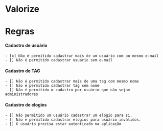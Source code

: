 # Valorize

# Regras
#### Cadastro de usuário
    - [x] Não é permitido cadastrar mais de um usuário com oo mesmo e-mail
    - [] Não é permitido cadastrar usuário sem e-mail

#### Cadastro de TAG
    - [] Não é permitido cadastrar mais de uma tag com mesmo nome
    - [] Não é permitido cadastrar tag sem nome
    - [] Não é permitido o cadastro por usuário que não sejam administradores

#### Cadastro de elogios
    - [] Não permitido um usuário cadastrar um elogio para si.
    - [] Não é permitido cadastrar elogios para usuário inválidos.
    - [] O usuário precisa estar autenticado na aplicação
